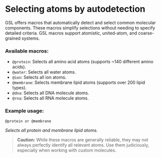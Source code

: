 # Selecting atoms by autodetection

GSL offers macros that automatically detect and select common molecular components. These macros simplify selections without needing to specify detailed criteria. GSL macros support atomistic, united-atom, and coarse-grained systems.

### Available macros:

- `@protein`: Selects all amino acid atoms (supports ~140 different amino acids).
- `@water`: Selects all water atoms.
- `@ion`: Selects all ion atoms.
- `@membrane`: Selects membrane lipid atoms (supports over 200 lipid types).
- `@dna`: Selects all DNA molecule atoms.
- `@rna`: Selects all RNA molecule atoms.

### Example usage:

```gsl
@protein or @membrane
```

*Selects all protein and membrane lipid atoms.*

> **Caution:** While these macros are generally reliable, they may not always perfectly identify all relevant atoms. Use them judiciously, especially when working with custom molecules.
